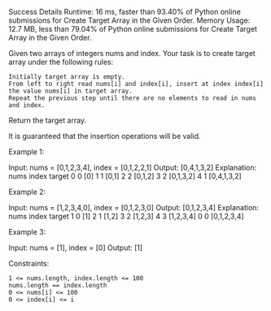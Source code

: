 Success
Details
Runtime: 16 ms, faster than 93.40% of Python online submissions for Create Target Array in the Given Order.
Memory Usage: 12.7 MB, less than 79.04% of Python online submissions for Create Target Array in the Given Order.


Given two arrays of integers nums and index. Your task is to create target array under the following rules:

    Initially target array is empty.
    From left to right read nums[i] and index[i], insert at index index[i] the value nums[i] in target array.
    Repeat the previous step until there are no elements to read in nums and index.

Return the target array.

It is guaranteed that the insertion operations will be valid.

 

Example 1:

Input: nums = [0,1,2,3,4], index = [0,1,2,2,1]
Output: [0,4,1,3,2]
Explanation:
nums       index     target
0            0        [0]
1            1        [0,1]
2            2        [0,1,2]
3            2        [0,1,3,2]
4            1        [0,4,1,3,2]

Example 2:

Input: nums = [1,2,3,4,0], index = [0,1,2,3,0]
Output: [0,1,2,3,4]
Explanation:
nums       index     target
1            0        [1]
2            1        [1,2]
3            2        [1,2,3]
4            3        [1,2,3,4]
0            0        [0,1,2,3,4]

Example 3:

Input: nums = [1], index = [0]
Output: [1]

 

Constraints:

    1 <= nums.length, index.length <= 100
    nums.length == index.length
    0 <= nums[i] <= 100
    0 <= index[i] <= i

